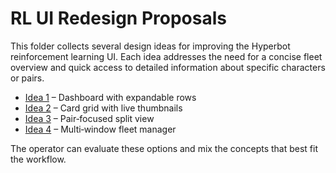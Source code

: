 # RL UI Redesign Proposals

This folder collects several design ideas for improving the Hyperbot reinforcement learning UI. Each idea addresses the need for a concise fleet overview and quick access to detailed information about specific characters or pairs.

- [Idea 1](idea1.md) – Dashboard with expandable rows
- [Idea 2](idea2.md) – Card grid with live thumbnails
- [Idea 3](idea3.md) – Pair‑focused split view
- [Idea 4](idea4.md) – Multi‑window fleet manager

The operator can evaluate these options and mix the concepts that best fit the workflow.

